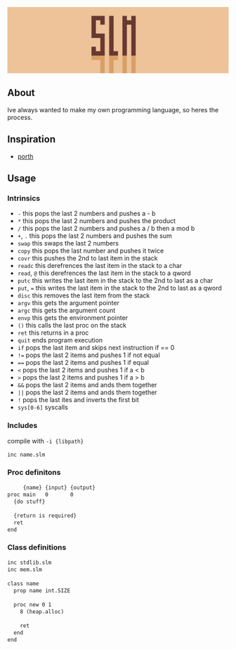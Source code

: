 ![banner](/docs/banner.png)

## About

Ive always wanted to make my own programming language, so heres the process.

## Inspiration

- [porth](https://gitlab.com/tsoding/porth)

## Usage

### Intrinsics

- `-` this pops the last 2 numbers and pushes a - b
- `*` this pops the last 2 numbers and pushes the product
- `/` this pops the last 2 numbers and pushes a / b then a mod b
- `+`, `.` this pops the last 2 numbers and pushes the sum 
- `swap` this swaps the last 2 numbers 
- `copy` this pops the last number and pushes it twice 
- `covr` this pushes the 2nd to last item in the stack
- `readc` this derefrences the last item in the stack to a char
- `read`, `@` this derefrences the last item in the stack to a qword
- `putc` this writes the last item in the stack to the 2nd to last as a char
- `put`, `=` this writes the last item in the stack to the 2nd to last as a qword
- `disc` this removes the last item from the stack
- `argv` this gets the argument pointer
- `argc` this gets the argument count
- `envp` this gets the environment pointer
- `()` this calls the last proc on the stack
- `ret` this returns in a proc
- `quit` ends program execution
- `if` pops the last item and skips next instruction if == 0
- `!=` pops the last 2 items and pushes 1 if not equal
- `==` pops the last 2 items and pushes 1 if equal
- `<` pops the last 2 items and pushes 1 if a < b
- `>` pops the last 2 items and pushes 1 if a > b
- `&&` pops the last 2 items and ands them together
- `||` pops the last 2 items and ands them together
- `!` pops the last ites and inverts the first bit
- `sys[0-6]` syscalls

### Includes

compile with `-i {libpath}`

```slm
inc name.slm
```

### Proc definitons

```slm
     {name} {input} {output}
proc main   0       0
  {do stuff}

  {return is required}
  ret
end
```

### Class definitions

```slm
inc stdlib.slm
inc mem.slm

class name
  prop name int.SIZE
  
  proc new 0 1
    8 (heap.alloc)
    
    ret  
  end
end
```


